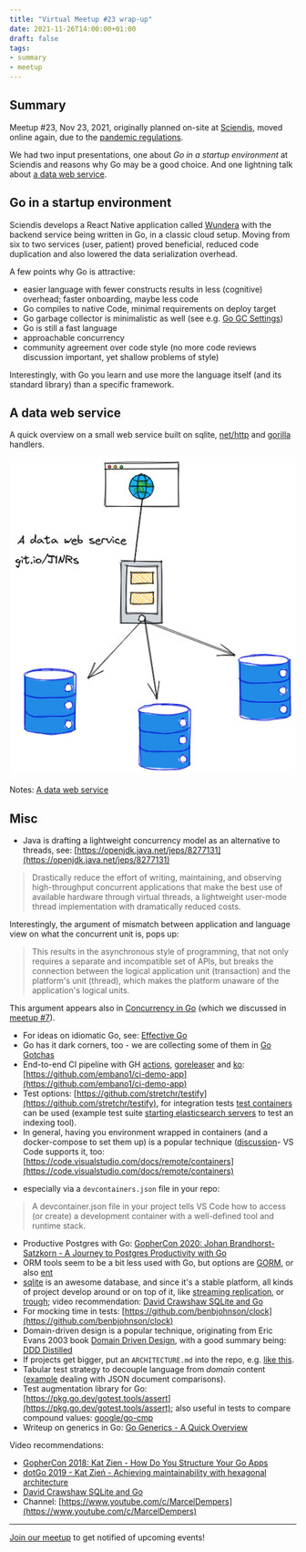 ```yaml
---
title: "Virtual Meetup #23 wrap-up"
date: 2021-11-26T14:00:00+01:00
draft: false
tags:
- summary
- meetup
---
```


## Summary

Meetup #23, Nov 23, 2021, originally planned on-site at
[Sciendis](https://www.sciendis.de/), moved online again, due to the [pandemic
regulations](https://www.coronavirus.sachsen.de/download/SaechsCoronaNotVO-2021-11-19.pdf).

We had two input presentations, one about *Go in a startup environment* at
Sciendis and reasons why Go may be a good choice. And one lightning talk about
[a data web service](https://github.com/miku/dwstalk).

## Go in a startup environment

Sciendis develops a React Native application called
[Wundera](https://wundera.health/) with the backend service being written in
Go, in a classic cloud setup. Moving from six to two services (user, patient)
proved beneficial, reduced code duplication and also lowered the data
serialization overhead.

A few points why Go is attractive:

* easier language with fewer constructs results in less (cognitive) overhead; faster onboarding, maybe less code
* Go compiles to native Code, minimal requirements on deploy target
* Go garbage collector is minimalistic as well (see e.g. [Go GC
  Settings](https://archive.fosdem.org/2019/schedule/event/gogc/attachments/slides/3134/export/events/attachments/gogc/slides/3134/Go_GC_Settings_Bryan_Boreham.pdf))
* Go is still a fast language
* approachable concurrency
* community agreement over code style (no more code reviews discussion
  important, yet shallow problems of style)

Interestingly, with Go you learn and use more the language itself (and its
standard library) than a specific framework.

## A data web service

A quick overview on a small web service built on sqlite,
[net/http](https://pkg.go.dev/net/http) and
[gorilla](https://www.gorillatoolkit.org/) handlers.

[![](https://github.com/miku/dwstalk/raw/main/static/Untitled-2020-06-15-1740.png)](https://github.com/miku/dwstalk)

Notes: [A data web service](https://github.com/miku/dwstalk)

## Misc

* Java is drafting a lightweight concurrency model as an alternative to
  threads, see:
[https://openjdk.java.net/jeps/8277131](https://openjdk.java.net/jeps/8277131)

> Drastically reduce the effort of writing, maintaining, and observing
> high-throughput concurrent applications that make the best use of available
> hardware through virtual threads, a lightweight user-mode thread
> implementation with dramatically reduced costs.

Interestingly, the argument of mismatch between application and language view on what the concurrent unit is, pops up:

> This results in the asynchronous style of programming, that not only requires
> a separate and incompatible set of APIs, but breaks the connection between
> the logical application unit (transaction) and the platform's unit (thread),
> which makes the platform unaware of the application's logical units.

This argument appears also in [Concurrency in
Go](https://www.oreilly.com/library/view/concurrency-in-go/9781491941294/)
(which we discussed in [meetup #7](https://golangleipzig.space/posts/meetup-7-invitation/)).

* For ideas on idiomatic Go, see: [Effective Go](https://go.dev/doc/effective_go)
* Go has it dark corners, too - we are collecting some of them in [Go Gotchas](https://github.com/golang-leipzig/gotchas)
* End-to-end CI pipeline with GH
  [actions](https://github.com/features/actions),
[goreleaser](https://github.com/goreleaser/goreleaser) and
[ko](https://github.com/google/ko):
[https://github.com/embano1/ci-demo-app](https://github.com/embano1/ci-demo-app)
* Test options:
  [https://github.com/stretchr/testify](https://github.com/stretchr/testify),
for integration tests [test
containers](https://github.com/testcontainers/testcontainers-go) can be used
(example test suite [starting elasticsearch
servers](https://github.com/miku/esbulk/blob/69db0fab576ff53ef40653f8696b3942e6e26734/run_test.go#L78-L106)
to test an indexing tool).
* In general, having you environment wrapped in containers (and a
  docker-compose to set them up) is a popular technique
([discussion](https://news.ycombinator.com/item?id=25859588)- VS Code supports
it, too:
[https://code.visualstudio.com/docs/remote/containers](https://code.visualstudio.com/docs/remote/containers)
- especially via a `devcontainers.json` file in your repo:

> A devcontainer.json file in your project tells VS Code how to access (or
> create) a development container with a well-defined tool and runtime stack.

* Productive Postgres with Go: [GopherCon 2020: Johan Brandhorst-Satzkorn - A Journey to Postgres Productivity with Go](https://www.youtube.com/watch?v=AgHdVPSty7k)
* ORM tools seem to be a bit less used with Go, but options are [GORM](https://gorm.io/index.html), or also [ent](https://entgo.io/)
* [sqlite](https://sqlite.org/) is an awesome database, and since it's a stable platform, all kinds of
  project develop around or on top of it, like [streaming
replication](https://github.com/benbjohnson/litestream), or
[trough](https://github.com/internetarchive/trough); video recommendation: [David Crawshaw SQLite and Go](https://www.youtube.com/watch?v=RqubKSF3wig)
* For mocking time in tests: [https://github.com/benbjohnson/clock](https://github.com/benbjohnson/clock)
* Domain-driven design is a popular technique, originating from Eric Evans 2003
  book [Domain Driven Design](https://openlibrary.org/works/OL4464385W), with a
good summary being: [DDD
Distilled](https://openlibrary.org/works/OL19546213W/)
* If projects get bigger, put an `ARCHITECTURE.md` into the repo, e.g. [like
  this](https://github.com/kstenerud/go-concise-encoding/blob/master/ARCHITECTURE.md).
* Tabular test strategy to decouple language from *domain* content ([example](https://gitlab.com/internetarchive/refcat/-/blob/master/skate/testdata/verify.csv) dealing with JSON document comparisons).
* Test augmentation library for Go: [https://pkg.go.dev/gotest.tools/assert](https://pkg.go.dev/gotest.tools/assert); also useful in tests to compare compound values: [google/go-cmp](https://github.com/google/go-cmp)
* Writeup on generics in Go: [Go Generics - A Quick Overview](https://www.klingt.net/articles/go-generics-a-quick-overview.html)

Video recommendations:

* [GopherCon 2018: Kat Zien - How Do You Structure Your Go Apps](https://www.youtube.com/watch?v=oL6JBUk6tj0)
* [dotGo 2019 - Kat Zień - Achieving maintainability with hexagonal architecture](https://www.youtube.com/watch?v=vKbVrsMnhDc)
* [David Crawshaw SQLite and Go](https://www.youtube.com/watch?v=RqubKSF3wig)
* Channel: [https://www.youtube.com/c/MarcelDempers](https://www.youtube.com/c/MarcelDempers)

----

[Join our meetup](https://www.meetup.com/Leipzig-Golang) to get notified of
upcoming events!

